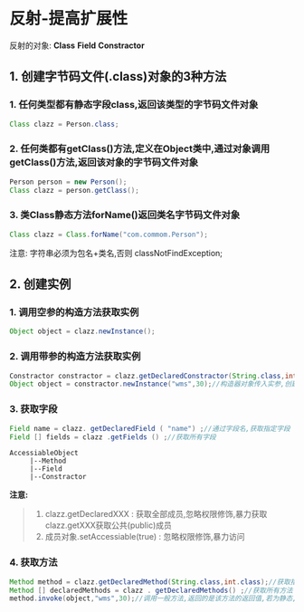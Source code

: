 # 反射-提高扩展性

反射的对象: **Class** **Field** **Constractor** 

## 1. 创建字节码文件(.class)对象的3种方法

### 1. 任何类型都有静态字段class,返回该类型的字节码文件对象

```java
Class clazz = Person.class;

```

### 2. 任何类都有getClass()方法,定义在Object类中,通过对象调用getClass()方法,返回该对象的字节码文件对象

```java
Person person = new Person();
Class clazz = person.getClass();

```

### 3. 类Class静态方法forName()返回类名字节码文件对象

```java
Class clazz = Class.forName("com.commom.Person");

```

注意: 字符串必须为包名+类名,否则 classNotFindException;

## 2. 创建实例

### 1. 调用空参的构造方法获取实例

```java
Object object = clazz.newInstance();

```

### 2. 调用带参的构造方法获取实例

```java
Constractor constractor = clazz.getDeclaredConstractor(String.class,int.class);//注意: 通过指定类型,获取对应类型的构造器对象
Object object = constractor.newInstance("wms",30);//构造器对象传入实参,创建对象

```

### 3. 获取字段

```java
Field name = clazz. getDeclaredField ( "name") ;//通过字段名,获取指定字段
Field [] fields = clazz .getFields () ;//获取所有字段

```

```log
AccessiableObject
     |--Method
     |--Field
     |--Constractor

```

**注意:**

> 1. clazz.getDeclaredXXX : 获取全部成员,忽略权限修饰,暴力获取clazz.getXXX获取公共(public)成员
> 2. 成员对象.setAccessiable(true) : 忽略权限修饰,暴力访问

### 4. 获取方法

```java
Method method = clazz.getDeclaredMethod(String.class,int.class);//获取指定方法
Method [] declaredMethods = clazz . getDeclaredMethods() ;//获取所有方法
method.invoke(object,"wms",30);//调用一般方法,返回的是该方法的返回值,若为静态,object为null

```



